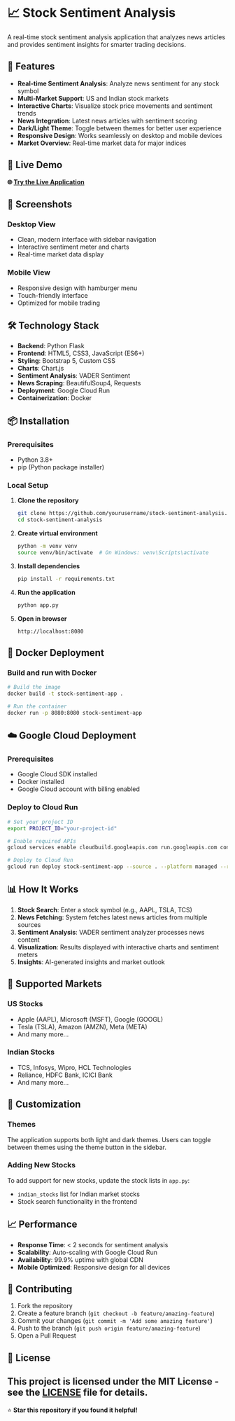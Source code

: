 # 📈 Stock Sentiment Analysis

A real-time stock sentiment analysis application that analyzes news articles and provides sentiment insights for smarter trading decisions.

## 🌟 Features

- **Real-time Sentiment Analysis**: Analyze news sentiment for any stock symbol
- **Multi-Market Support**: US and Indian stock markets
- **Interactive Charts**: Visualize stock price movements and sentiment trends
- **News Integration**: Latest news articles with sentiment scoring
- **Dark/Light Theme**: Toggle between themes for better user experience
- **Responsive Design**: Works seamlessly on desktop and mobile devices
- **Market Overview**: Real-time market data for major indices

## 🚀 Live Demo

**🌐 [Try the Live Application](https://stock-sentiment-app-egc2jnomta-uc.a.run.app)**

## 📱 Screenshots

### Desktop View
- Clean, modern interface with sidebar navigation
- Interactive sentiment meter and charts
- Real-time market data display

### Mobile View
- Responsive design with hamburger menu
- Touch-friendly interface
- Optimized for mobile trading

## 🛠️ Technology Stack

- **Backend**: Python Flask
- **Frontend**: HTML5, CSS3, JavaScript (ES6+)
- **Styling**: Bootstrap 5, Custom CSS
- **Charts**: Chart.js
- **Sentiment Analysis**: VADER Sentiment
- **News Scraping**: BeautifulSoup4, Requests
- **Deployment**: Google Cloud Run
- **Containerization**: Docker

## 📦 Installation

### Prerequisites
- Python 3.8+
- pip (Python package installer)

### Local Setup

1. **Clone the repository**
   ```bash
   git clone https://github.com/yourusername/stock-sentiment-analysis.git
   cd stock-sentiment-analysis
   ```

2. **Create virtual environment**
   ```bash
   python -m venv venv
   source venv/bin/activate  # On Windows: venv\Scripts\activate
   ```

3. **Install dependencies**
   ```bash
   pip install -r requirements.txt
   ```

4. **Run the application**
   ```bash
   python app.py
   ```

5. **Open in browser**
   ```
   http://localhost:8080
   ```

## 🐳 Docker Deployment

### Build and run with Docker

```bash
# Build the image
docker build -t stock-sentiment-app .

# Run the container
docker run -p 8080:8080 stock-sentiment-app
```

## ☁️ Google Cloud Deployment

### Prerequisites
- Google Cloud SDK installed
- Docker installed
- Google Cloud account with billing enabled

### Deploy to Cloud Run

```bash
# Set your project ID
export PROJECT_ID="your-project-id"

# Enable required APIs
gcloud services enable cloudbuild.googleapis.com run.googleapis.com containerregistry.googleapis.com

# Deploy to Cloud Run
gcloud run deploy stock-sentiment-app --source . --platform managed --region us-central1 --allow-unauthenticated
```

## 📊 How It Works

1. **Stock Search**: Enter a stock symbol (e.g., AAPL, TSLA, TCS)
2. **News Fetching**: System fetches latest news articles from multiple sources
3. **Sentiment Analysis**: VADER sentiment analyzer processes news content
4. **Visualization**: Results displayed with interactive charts and sentiment meters
5. **Insights**: AI-generated insights and market outlook

## 🎯 Supported Markets

### US Stocks
- Apple (AAPL), Microsoft (MSFT), Google (GOOGL)
- Tesla (TSLA), Amazon (AMZN), Meta (META)
- And many more...

### Indian Stocks
- TCS, Infosys, Wipro, HCL Technologies
- Reliance, HDFC Bank, ICICI Bank
- And many more...

## 🎨 Customization

### Themes
The application supports both light and dark themes. Users can toggle between themes using the theme button in the sidebar.

### Adding New Stocks
To add support for new stocks, update the stock lists in `app.py`:
- `indian_stocks` list for Indian market stocks
- Stock search functionality in the frontend

## 📈 Performance

- **Response Time**: < 2 seconds for sentiment analysis
- **Scalability**: Auto-scaling with Google Cloud Run
- **Availability**: 99.9% uptime with global CDN
- **Mobile Optimized**: Responsive design for all devices

## 🤝 Contributing

1. Fork the repository
2. Create a feature branch (`git checkout -b feature/amazing-feature`)
3. Commit your changes (`git commit -m 'Add some amazing feature'`)
4. Push to the branch (`git push origin feature/amazing-feature`)
5. Open a Pull Request

## 📝 License

This project is licensed under the MIT License - see the [LICENSE](LICENSE) file for details.
---

⭐ **Star this repository if you found it helpful!**
